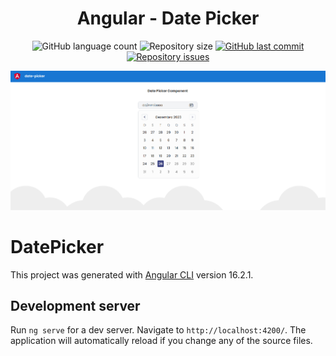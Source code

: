 <h1 align="center">
   Angular - Date Picker
</h1>
<p align="center">
  <img alt="GitHub language count" src="https://img.shields.io/github/languages/count/AlfredoVidinhas/date-picker-angular">

  <img alt="Repository size" src="https://img.shields.io/github/repo-size/AlfredoVidinhas/date-picker-angular">
  
  <a href="https://github.com/AlfredoVidinhas/date-picker-angular/commits/master">
    <img alt="GitHub last commit" src="https://img.shields.io/github/last-commit/AlfredoVidinhas/date-picker-angular">
  </a>

  <a href="https://github.com/AlfredoVidinhas/date-picker-angular/issues">
    <img alt="Repository issues" src="https://img.shields.io/github/issues/AlfredoVidinhas/date-picker-angular">
  </a>
</p>

![alt text](https://github.com/AlfredoVidinhas/date-picker-angular/blob/master/angular-date-picker.png)

# DatePicker

This project was generated with [Angular CLI](https://github.com/angular/angular-cli) version 16.2.1.

## Development server

Run `ng serve` for a dev server. Navigate to `http://localhost:4200/`. The application will automatically reload if you change any of the source files.
